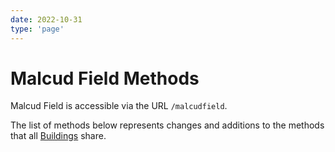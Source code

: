 ```yaml
---
date: 2022-10-31
type: 'page'
---
```


# Malcud Field Methods

Malcud Field is accessible via the URL `/malcudfield`.

The list of methods below represents changes and additions to the methods that all [Buildings](/api/Buildings) share.
